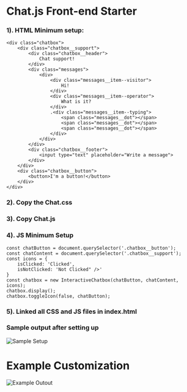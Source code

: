 # Chat.js Front-end Starter

### 1). HTML Minimum setup: 

``` 
<div class="chatbox">
    <div class="chatbox__support">
        <div class="chatbox__header">
            Chat support!
        </div>
        <div class="messages">
            <div>
                <div class="messages__item--visitor">
                    Hi!
                </div>
                <div class="messages__item--operator">
                    What is it?
                </div>
                .<div class="messages__item--typing">
                    <span class="messages__dot"></span>
                    <span class="messages__dot"></span>
                    <span class="messages__dot"></span>
                </div>
            </div>
        </div>
        <div class="chatbox__footer">
            <input type="text" placeholder="Write a message">
        </div>
    </div>
    <div class="chatbox__button">
        <button>I'm a button!</button>
    </div>
</div>
```

### 2). Copy the Chat.css
### 3). Copy Chat.js
### 4). JS Minimum Setup
```
const chatButton = document.querySelector('.chatbox__button');
const chatContent = document.querySelector('.chatbox__support');
const icons = {
    isClicked: 'Clicked',
    isNotClicked: 'Not Clicked" />'
}
const chatbox = new InteractiveChatbox(chatButton, chatContent, icons);
chatbox.display();
chatbox.toggleIcon(false, chatButton);
``` 

### 5). Linked all CSS and JS files in index.html
### Sample output after setting up
![Sample Setup](http://g.recordit.co/r3vIKlmdYc.gif)

# Example Customization
![Example Outout](http://g.recordit.co/wvNlpakfKl.gif)
